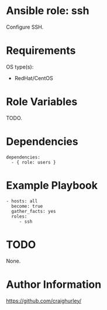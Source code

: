 # Ansible role: ssh

Configure SSH.

# Requirements

OS type(s):
- RedHat/CentOS

# Role Variables

TODO.

# Dependencies

    dependencies:
      - { role: users }

# Example Playbook

    - hosts: all
      become: true
      gather_facts: yes
      roles:
         - ssh

# TODO

None.

# Author Information

https://github.com/craighurley/
